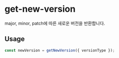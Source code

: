 # get-new-version

major, minor, patch에 따른 새로운 버전을 반환합니다.

## Usage

```typescript
const newVersion = getNewVersion({ versionType });
```
